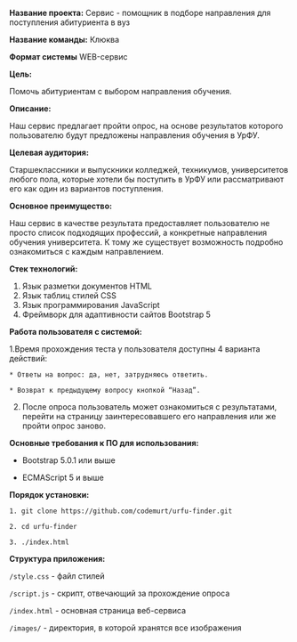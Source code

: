 **Название проекта:** Сервис - помощник в подборе направления для поступления абитуриента в вуз

**Название команды:** Клюква

**Формат системы** WEB-сервис

**Цель:**

Помочь абитуриентам с выбором направления обучения.  

**Описание:**

Наш сервис предлагает пройти опрос, на основе результатов которого пользователю будут предложены направления обучения в УрФУ.    

**Целевая аудитория:**

Старшеклассники и выпускники колледжей, техникумов, университетов любого пола, которые хотели бы поступить в УрФУ или рассматривают его как один из вариантов поступления.

**Основное преимущество:**

Наш сервис в качестве результата предоставляет пользователю не просто список подходящих профессий, а конкретные направления обучения университета. К тому же существует возможность подробно ознакомиться с каждым направлением. 

**Стек технологий:**

1. Язык разметки документов HTML
2. Язык таблиц стилей CSS
3. Язык программирования JavaScript
4. Фреймворк для адаптивности сайтов Bootstrap 5

**Работа пользователя с системой:**

1.Время прохождения теста у пользователя доступны 4 варианта действий: 

	* Ответы на вопрос: да, нет, затрудняюсь ответить. 

	* Возврат к предыдущему вопросу кнопкой “Назад”. 

2. После опроса пользователь может ознакомиться с результатами, перейти на страницу заинтересовавшего его направления или же пройти опрос заново. 

**Основные требования к ПО для использования:**

* Bootstrap 5.0.1 или выше 

* ECMAScript 5 и выше 

**Порядок установки:**

```
1. git clone https://github.com/codemurt/urfu-finder.git 

2. cd urfu-finder 

3. ./index.html
```

**Структура приложения:**

`/style.css` - файл стилей 

`/script.js` - скрипт, отвечающий за прохождение опроса 

`/index.html` - основная страница веб-сервиса 

`/images/` - директория, в которой хранятся все изображения 
